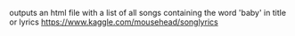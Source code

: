 outputs an html file with a list of all songs containing the word 'baby' in title or lyrics
https://www.kaggle.com/mousehead/songlyrics
